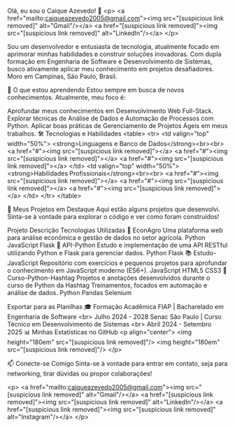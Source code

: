 Olá, eu sou o Caique Azevedo! 👋
&lt;p>
&lt;a href="mailto:caiqueazevedo2005@gmail.com">&lt;img src="[suspicious link removed]" alt="Gmail"/>&lt;/a>
&lt;a href="[suspicious link removed]">&lt;img src="[suspicious link removed]" alt="LinkedIn"/>&lt;/a>
&lt;/p>

Sou um desenvolvedor e entusiasta de tecnologia, atualmente focado em aprimorar minhas habilidades e construir soluções inovadoras. Com dupla formação em Engenharia de Software e Desenvolvimento de Sistemas, busco ativamente aplicar meu conhecimento em projetos desafiadores. Moro em Campinas, São Paulo, Brasil.

🌱 O que estou aprendendo
Estou sempre em busca de novos conhecimentos. Atualmente, meu foco é:

Aprofundar meus conhecimentos em Desenvolvimento Web Full-Stack.
Explorar técnicas de Análise de Dados e Automação de Processos com Python.
Aplicar boas práticas de Gerenciamento de Projetos Ágeis em meus trabalhos.
🛠️ Tecnologias e Habilidades
&lt;table>
&lt;tr>
&lt;td valign="top" width="50%">
&lt;strong>Linguagens e Banco de Dados&lt;/strong>&lt;br>&lt;br>
&lt;a href="#">&lt;img src="[suspicious link removed]">&lt;/a>
&lt;a href="#">&lt;img src="[suspicious link removed]">&lt;/a>
&lt;a href="#">&lt;img src="[suspicious link removed]">&lt;/a>
&lt;/td>
&lt;td valign="top" width="50%">
&lt;strong>Habilidades Profissionais&lt;/strong>&lt;br>&lt;br>
&lt;a href="#">&lt;img src="[suspicious link removed]">&lt;/a>
&lt;a href="#">&lt;img src="[suspicious link removed]">&lt;/a>
&lt;a href="#">&lt;img src="[suspicious link removed]">&lt;/a>
&lt;/td>
&lt;/tr>
&lt;/table>

🚀 Meus Projetos em Destaque
Aqui estão alguns projetos que desenvolvi. Sinta-se à vontade para explorar o código e ver como foram construídos!

Projeto	Descrição	Tecnologias Utilizadas
🚢 EconAgro	Uma plataforma web para análise econômica e gestão de dados no setor agrícola.	Python JavaScript Flask
🔌 API-Python	Estudo e implementação de uma API RESTful utilizando Python e Flask para gerenciar dados.	Python Flask
📚 Estudo-JavaScript	Repositório com exercícios e pequenos projetos para aprofundar o conhecimento em JavaScript moderno (ES6+).	JavaScript HTML5 CSS3
🐍 Curso-Python-Hashtag	Projetos e anotações desenvolvidos durante o curso de Python da Hashtag Treinamentos, focados em automação e análise de dados.	Python Pandas Selenium

Exportar para as Planilhas
🎓 Formação Acadêmica
FIAP | Bacharelado em Engenharia de Software &lt;br> Julho 2024 - 2028
Senac São Paulo | Curso Técnico em Desenvolvimento de Sistemas &lt;br> Abril 2024 - Setembro 2025
📊 Minhas Estatísticas no GitHub
&lt;p align="center">
&lt;img height="180em" src="[suspicious link removed]"/>
&lt;img height="180em" src="[suspicious link removed]"/>
&lt;/p>

📫 Conecte-se Comigo
Sinta-se à vontade para entrar em contato, seja para networking, tirar dúvidas ou propor colaborações!

&lt;p>
&lt;a href="mailto:caiqueazevedo2005@gmail.com">&lt;img src="[suspicious link removed]" alt="Gmail"/>&lt;/a>
&lt;a href="[suspicious link removed]">&lt;img src="[suspicious link removed]" alt="LinkedIn"/>&lt;/a>
&lt;a href="[suspicious link removed]">&lt;img src="[suspicious link removed]" alt="Instagram"/>&lt;/a>
&lt;/p>
